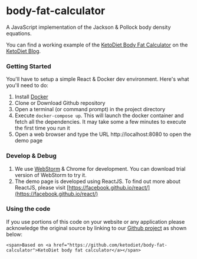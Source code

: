 # body-fat-calculator
A JavaScript implementation of the Jackson & Pollock body density equations.

You can find a working example of the [KetoDiet Body Fat Calculator](http://ketodietapp.com/Blog/page/body-fat-calculator) on the [KetoDiet Blog](http://ketodietapp.com/Blog).

### Getting Started

You'll have to setup a simple React & Docker dev environment. Here's what you'll need to do:

1. Install [Docker](https://docs.docker.com/docker-for-mac/)
1. Clone or Download Github repository
1. Open a terminal (or command prompt) in the project directory
1. Execute `docker-compose up`. This will launch the docker container and fetch all the dependencies. It may take some a few minutes to execute the first time you run it
1. Open a web browser and type the URL http://localhost:8080 to open the demo page

### Develop & Debug

1. We use [WebStorm](https://www.jetbrains.com/webstorm/) & Chrome for development. You can download  trial version of WebStorm to try it.
1. The demo page is developed using ReactJS. To find out more about ReactJS, please visit [https://facebook.github.io/react/](https://facebook.github.io/react/)
 

### Using the code

If you use portions of this code on your website or any application please acknowledge the original source by linking to our [Github project](https://github.com/ketodiet/body-fat-calculator) as shown below:

`<span>Based on <a href="https://github.com/ketodiet/body-fat-calculator">KetoDiet body fat calculator</a></span>`
